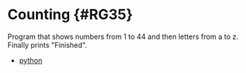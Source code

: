 # Counting {#RG35}

Program that shows numbers from 1 to 44 and then letters from a to z.
Finally prints "Finished".

-   [python](./counting.py)

<!-- @outputFolder

anotherfolder

-->
